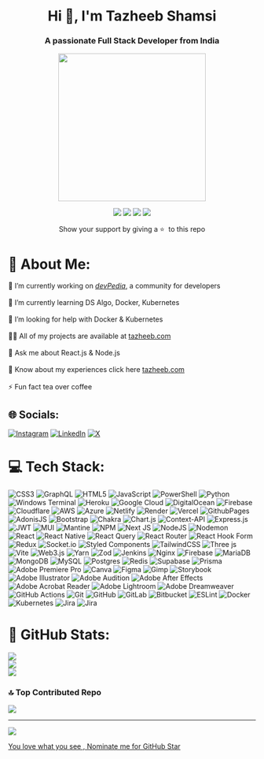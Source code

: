 <h1 align="center">Hi 👋, I'm Tazheeb Shamsi</h1>
<h3 align="center">A passionate Full Stack Developer from India </h3>

<div align="center">
  <img src="https://sbr-technologies.com/wp-content/uploads/2021/07/Mern-Stack-Developer.png" height="300px" />
  <p>
    <a name="stars"><img src="https://img.shields.io/github/stars/tazheeb-shamsi?style=for-the-badge"></a>
    <a name="forks"><img src="https://img.shields.io/github/forks/tazheeb-shamsi/DSA-Kit-JavaScript?logoColor=green&style=for-the-badge"></a>
    <a name="contributions"><img src="https://img.shields.io/github/contributors/tazheeb-shamsi/tazheeb-shamsi?logoColor=green&style=for-the-badge"></a>
    <a name="license"><img src="https://img.shields.io/github/license/tazheeb-shamsi/tazheeb-shamsi?style=for-the-badge"></a>
  </p>
  Show your support by giving a ⭐&nbsp;&nbsp;to this repo
</div>

# 💫 About Me:
🔭 I’m currently working on 
<a href="https://devpedia.in">*devPedia*</a>, a community for developers
<br><br>🌱 I’m currently learning DS Algo, Docker, Kubernetes
<br><br>🤝 I’m looking for help with Docker & Kubernetes
<br><br>👨‍💻 All of my projects are available at <a href="https://tazheeb.onrender.com">tazheeb.com</a>
<br><br>💬 Ask me about React.js & Node.js
<br><br>📄 Know about my experiences click here <a href="https://tazheeb.onrender.com">tazheeb.com</a>
<br><br>⚡ Fun fact tea over coffee


## 🌐 Socials:
[![Instagram](https://img.shields.io/badge/Instagram-%23E4405F.svg?logo=Instagram&logoColor=white)](https://instagram.com/devcode2.0) 
[![LinkedIn](https://img.shields.io/badge/LinkedIn-%230077B5.svg?logo=linkedin&logoColor=white)](https://linkedin.com/in/tazheeb) 
[![X](https://img.shields.io/badge/X-black.svg?logo=X&logoColor=white)](https://x.com/iamtazheeb) 

# 💻 Tech Stack:
![CSS3](https://img.shields.io/badge/css3-%231572B6.svg?style=plastic&logo=css3&logoColor=white) 
![GraphQL](https://img.shields.io/badge/-GraphQL-E10098?style=plastic&logo=graphql&logoColor=white)
![HTML5](https://img.shields.io/badge/html5-%23E34F26.svg?style=plastic&logo=html5&logoColor=white) 
![JavaScript](https://img.shields.io/badge/javascript-%23323330.svg?style=plastic&logo=javascript&logoColor=%23F7DF1E) 
![PowerShell](https://img.shields.io/badge/PowerShell-%235391FE.svg?style=plastic&logo=powershell&logoColor=white) 
![Python](https://img.shields.io/badge/python-3670A0?style=plastic&logo=python&logoColor=ffdd54) 
![Windows Terminal](https://img.shields.io/badge/Windows%20Terminal-%234D4D4D.svg?style=plastic&logo=windows-terminal&logoColor=white) 
![Heroku](https://img.shields.io/badge/heroku-%23430098.svg?style=plastic&logo=heroku&logoColor=white) 
![Google Cloud](https://img.shields.io/badge/GoogleCloud-%234285F4.svg?style=plastic&logo=google-cloud&logoColor=white) 
![DigitalOcean](https://img.shields.io/badge/DigitalOcean-%230167ff.svg?style=plastic&logo=digitalOcean&logoColor=white)
![Firebase](https://img.shields.io/badge/firebase-%23039BE5.svg?style=plastic&logo=firebase)
![Cloudflare](https://img.shields.io/badge/Cloudflare-F38020?style=plastic&logo=Cloudflare&logoColor=white) 
![AWS](https://img.shields.io/badge/AWS-%23FF9900.svg?style=plastic&logo=amazon-aws&logoColor=white) 
![Azure](https://img.shields.io/badge/azure-%230072C6.svg?style=plastic&logo=microsoftazure&logoColor=white) 
![Netlify](https://img.shields.io/badge/netlify-%23000000.svg?style=plastic&logo=netlify&logoColor=#00C7B7)
![Render](https://img.shields.io/badge/Render-%46E3B7.svg?style=plastic&logo=render&logoColor=white) 
![Vercel](https://img.shields.io/badge/vercel-%23000000.svg?style=plastic&logo=vercel&logoColor=white) 
![GithubPages](https://img.shields.io/badge/github%20pages-121013?style=plastic&logo=github&logoColor=white) 
![AdonisJS](https://img.shields.io/badge/adonisjs-%23220052.svg?style=plastic&logo=adonisjs&logoColor=white) 
![Bootstrap](https://img.shields.io/badge/bootstrap-%238511FA.svg?style=plastic&logo=bootstrap&logoColor=white) 
![Chakra](https://img.shields.io/badge/chakra-%234ED1C5.svg?style=plastic&logo=chakraui&logoColor=white) 
![Chart.js](https://img.shields.io/badge/chart.js-F5788D.svg?style=plastic&logo=chart.js&logoColor=white) 
![Context-API](https://img.shields.io/badge/Context--Api-000000?style=plastic&logo=react)
![Express.js](https://img.shields.io/badge/express.js-%23404d59.svg?style=plastic&logo=express&logoColor=%2361DAFB) 
![JWT](https://img.shields.io/badge/JWT-black?style=plastic&logo=JSON%20web%20tokens)
![MUI](https://img.shields.io/badge/MUI-%230081CB.svg?style=plastic&logo=mui&logoColor=white) 
![Mantine](https://img.shields.io/badge/Mantine-ffffff?style=plastic&logo=Mantine&logoColor=339af0) 
![NPM](https://img.shields.io/badge/NPM-%23CB3837.svg?style=plastic&logo=npm&logoColor=white) 
![Next JS](https://img.shields.io/badge/Next-black?style=plastic&logo=next.js&logoColor=white) 
![NodeJS](https://img.shields.io/badge/node.js-6DA55F?style=plastic&logo=node.js&logoColor=white) 
![Nodemon](https://img.shields.io/badge/NODEMON-%23323330.svg?style=plastic&logo=nodemon&logoColor=%BBDEAD) 
![React](https://img.shields.io/badge/react-%2320232a.svg?style=plastic&logo=react&logoColor=%2361DAFB) 
![React Native](https://img.shields.io/badge/react_native-%2320232a.svg?style=plastic&logo=react&logoColor=%2361DAFB)
![React Query](https://img.shields.io/badge/-React%20Query-FF4154?style=plastic&logo=react%20query&logoColor=white)
![React Router](https://img.shields.io/badge/React_Router-CA4245?style=plastic&logo=react-router&logoColor=white) 
![React Hook Form](https://img.shields.io/badge/React%20Hook%20Form-%23EC5990.svg?style=plastic&logo=reacthookform&logoColor=white) 
![Redux](https://img.shields.io/badge/redux-%23593d88.svg?style=plastic&logo=redux&logoColor=white) 
![Socket.io](https://img.shields.io/badge/Socket.io-black?style=plastic&logo=socket.io&badgeColor=010101) 
![Styled Components](https://img.shields.io/badge/styled--components-DB7093?style=plastic&logo=styled-components&logoColor=white) 
![TailwindCSS](https://img.shields.io/badge/tailwindcss-%2338B2AC.svg?style=plastic&logo=tailwind-css&logoColor=white) 
![Three js](https://img.shields.io/badge/threejs-black?style=plastic&logo=three.js&logoColor=white)
![Vite](https://img.shields.io/badge/vite-%23646CFF.svg?style=plastic&logo=vite&logoColor=white)
![Web3.js](https://img.shields.io/badge/web3.js-F16822?style=plastic&logo=web3.js&logoColor=white) 
![Yarn](https://img.shields.io/badge/yarn-%232C8EBB.svg?style=plastic&logo=yarn&logoColor=white) 
![Zod](https://img.shields.io/badge/zod-%233068b7.svg?style=plastic&logo=zod&logoColor=white) 
![Jenkins](https://img.shields.io/badge/jenkins-%232C5263.svg?style=plastic&logo=jenkins&logoColor=white) 
![Nginx](https://img.shields.io/badge/nginx-%23009639.svg?style=plastic&logo=nginx&logoColor=white) 
![Firebase](https://img.shields.io/badge/firebase-a08021?style=plastic&logo=firebase&logoColor=ffcd34)
![MariaDB](https://img.shields.io/badge/MariaDB-003545?style=plastic&logo=mariadb&logoColor=white) 
![MongoDB](https://img.shields.io/badge/MongoDB-%234ea94b.svg?style=plastic&logo=mongodb&logoColor=white) 
![MySQL](https://img.shields.io/badge/mysql-4479A1.svg?style=plastic&logo=mysql&logoColor=white) 
![Postgres](https://img.shields.io/badge/postgres-%23316192.svg?style=plastic&logo=postgresql&logoColor=white) 
![Redis](https://img.shields.io/badge/redis-%23DD0031.svg?style=plastic&logo=redis&logoColor=white)
![Supabase](https://img.shields.io/badge/Supabase-3ECF8E?style=plastic&logo=supabase&logoColor=white) 
![Prisma](https://img.shields.io/badge/Prisma-3982CE?style=plastic&logo=Prisma&logoColor=white) 
![Adobe Premiere Pro](https://img.shields.io/badge/Adobe%20Premiere%20Pro-9999FF.svg?style=plastic&logo=Adobe%20Premiere%20Pro&logoColor=white) 
![Canva](https://img.shields.io/badge/Canva-%2300C4CC.svg?style=plastic&logo=Canva&logoColor=white)
![Figma](https://img.shields.io/badge/figma-%23F24E1E.svg?style=plastic&logo=figma&logoColor=white)
![Gimp](https://img.shields.io/badge/Gimp-657D8B?style=plastic&logo=gimp&logoColor=FFFFFF)
![Storybook](https://img.shields.io/badge/-Storybook-FF4785?style=plastic&logo=storybook&logoColor=white)
![Adobe Illustrator](https://img.shields.io/badge/adobe%20illustrator-%23FF9A00.svg?style=plastic&logo=adobe%20illustrator&logoColor=white)
![Adobe Audition](https://img.shields.io/badge/Adobe%20Audition-9999FF.svg?style=plastic&logo=Adobe%20Audition&logoColor=white)
![Adobe After Effects](https://img.shields.io/badge/Adobe%20After%20Effects-9999FF.svg?style=plastic&logo=Adobe%20After%20Effects&logoColor=white) 
![Adobe Acrobat Reader](https://img.shields.io/badge/Adobe%20Acrobat%20Reader-EC1C24.svg?style=plastic&logo=Adobe%20Acrobat%20Reader&logoColor=white) 
![Adobe Lightroom](https://img.shields.io/badge/Adobe%20Lightroom-31A8FF.svg?style=plastic&logo=Adobe%20Lightroom&logoColor=white)
![Adobe Dreamweaver](https://img.shields.io/badge/Adobe%20Dreamweaver-FF61F6.svg?style=plastic&logo=Adobe%20Dreamweaver&logoColor=white)
![GitHub Actions](https://img.shields.io/badge/github%20actions-%232671E5.svg?style=plastic&logo=githubactions&logoColor=white)
![Git](https://img.shields.io/badge/git-%23F05033.svg?style=plastic&logo=git&logoColor=white)
![GitHub](https://img.shields.io/badge/github-%23121011.svg?style=plastic&logo=github&logoColor=white)
![GitLab](https://img.shields.io/badge/gitlab-%23181717.svg?style=plastic&logo=gitlab&logoColor=white) 
![Bitbucket](https://img.shields.io/badge/bitbucket-%230047B3.svg?style=plastic&logo=bitbucket&logoColor=white) 
![ESLint](https://img.shields.io/badge/ESLint-4B3263?style=plastic&logo=eslint&logoColor=white) 
![Docker](https://img.shields.io/badge/docker-%230db7ed.svg?style=plastic&logo=docker&logoColor=white)
![Kubernetes](https://img.shields.io/badge/kubernetes-%23326ce5.svg?style=plastic&logo=kubernetes&logoColor=white)
![Jira](https://img.shields.io/badge/jira-%3ECF8E.svg?style=plastic&logo=jira&logoColor=white)
![Jira](https://img.shields.io/badge/trello-%23326ce5.svg?style=plastic&logo=trello&logoColor=white)

# 🌟 GitHub Stats:
![](https://github-readme-stats.vercel.app/api?username=Tazheeb-Shamsi&theme=one_dark_pro&hide_border=false&include_all_commits=true&count_private=true)<br/>
![](https://github-readme-streak-stats.herokuapp.com/?user=Tazheeb-Shamsi&theme=one_dark_pro&hide_border=false)<br/>
![](https://github-readme-stats.vercel.app/api/top-langs/?username=Tazheeb-Shamsi&theme=one_dark_pro&hide_border=false&include_all_commits=true&count_private=true&layout=compact)

### 🔝 Top Contributed Repo
![](https://github-contributor-stats.vercel.app/api?username=Tazheeb-Shamsi&limit=5&theme=one_dark_pro&combine_all_yearly_contributions=true)

---
[![](https://visitcount.itsvg.in/api?id=Tazheeb-Shamsi&icon=0&color=8)](https://visitcount.itsvg.in)


  <!--NOMINATION FOR STAR GIT LINK CODE-->

<a href="https://stars.github.com/nominate/">You love what you see , Nominate me for GitHub Star </a>
